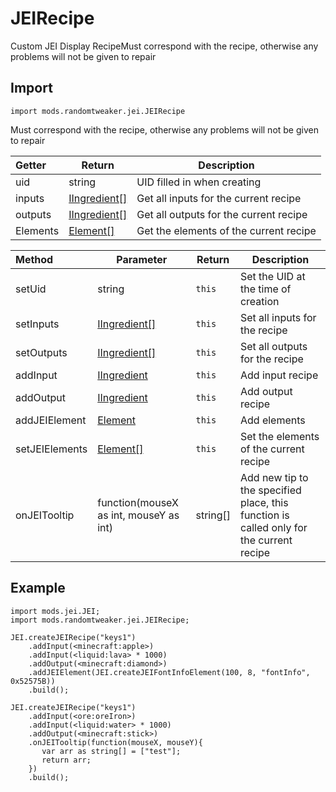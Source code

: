 # JEIRecipe

Custom JEI Display RecipeMust correspond with the recipe, otherwise any problems will not be given to repair

## Import

```zenscript
import mods.randomtweaker.jei.JEIRecipe
```

Must correspond with the recipe, otherwise any problems will not be given to repair

| Getter | Return | Description |
|:---- | ---- | -----|
| uid | string | UID filled in when creating |
| inputs | [IIngredient[]](https://docs.blamejared.com/1.12/en/Vanilla/Variable_Types/IIngredient/) | Get all inputs for the current recipe |
| outputs | [IIngredient[]](https://docs.blamejared.com/1.12/en/Vanilla/Variable_Types/IIngredient/) | Get all outputs for the current recipe |
| Elements | [Element[]](https://github.com/ikexing-cn/RandomTweaker/blob/1.12/wiki/en_us/modSupport/JEI/Element/Element.md) | Get the elements of the current recipe |

| Method | Parameter | Return | Description |
|:---- | ---- | -----| -----|
|setUid | string | ``this`` | Set  the UID at the time of creation |
|setInputs | [IIngredient[]](https://docs.blamejared.com/1.12/en/Vanilla/Variable_Types/IIngredient/) | ``this`` | Set all inputs for the recipe |
|setOutputs | [IIngredient[]](https://docs.blamejared.com/1.12/en/Vanilla/Variable_Types/IIngredient/) | ``this`` | Set all outputs for the recipe |
|addInput | [IIngredient](https://docs.blamejared.com/1.12/en/Vanilla/Variable_Types/IIngredient/) | ``this`` | Add input recipe |
|addOutput | [IIngredient](https://docs.blamejared.com/1.12/en/Vanilla/Variable_Types/IIngredient/)  | ``this``| Add output recipe |
|addJEIElement | [Element](https://github.com/ikexing-cn/RandomTweaker/blob/1.12/wiki/en_us/modSupport/JEI/Element/Element.md) | ``this`` | Add elements |
|setJEIElements | [Element[]](https://github.com/ikexing-cn/RandomTweaker/blob/1.12/wiki/en_us/modSupport/JEI/Element/Element.md) | ``this`` | Set the elements of the current recipe |
|onJEITooltip | function(mouseX as int, mouseY as int) | string[] | Add new tip to the specified place, this function is called only for the current recipe |

## Example

```zenscript
import mods.jei.JEI;
import mods.randomtweaker.jei.JEIRecipe;

JEI.createJEIRecipe("keys1")
    .addInput(<minecraft:apple>)
    .addInput(<liquid:lava> * 1000)
    .addOutput(<minecraft:diamond>)
    .addJEIElement(JEI.createJEIFontInfoElement(100, 8, "fontInfo", 0x52575B))
    .build();

JEI.createJEIRecipe("keys1")
    .addInput(<ore:oreIron>)
    .addInput(<liquid:water> * 1000)
    .addOutput(<minecraft:stick>)
    .onJEITooltip(function(mouseX, mouseY){
       var arr as string[] = ["test"];
       return arr;
    })
    .build();
```
